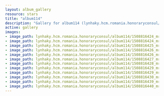 ```yaml
---
layout: album_gallery
resource: stars
title: "album114"
description: "Gallery for album114 (lynhaky.hcm.romania.honoraryconsul/album114)"
active: gallery
images:
- image_path: lynhaky.hcm.romania.honoraryconsul/album114/1508816424_mrat3658.jpg
- image_path: lynhaky.hcm.romania.honoraryconsul/album114/1508816424_mrat3664.jpg
- image_path: lynhaky.hcm.romania.honoraryconsul/album114/1508816425_mrat3719.jpg
- image_path: lynhaky.hcm.romania.honoraryconsul/album114/1508816426_mrat3740.jpg
- image_path: lynhaky.hcm.romania.honoraryconsul/album114/1508816426_mrat3758.jpg
- image_path: lynhaky.hcm.romania.honoraryconsul/album114/1508816427_mrat3784.jpg
- image_path: lynhaky.hcm.romania.honoraryconsul/album114/1508816428_mrat3883.jpg
- image_path: lynhaky.hcm.romania.honoraryconsul/album114/1508816429_mrat3894.jpg
- image_path: lynhaky.hcm.romania.honoraryconsul/album114/1508816429_mrat3941.jpg
- image_path: lynhaky.hcm.romania.honoraryconsul/album114/1508816430_mrat3945.jpg
- image_path: lynhaky.hcm.romania.honoraryconsul/album114/1508816439_mrat4341.jpg
- image_path: lynhaky.hcm.romania.honoraryconsul/album114/1508816440_mrat4348.jpg
---
```

